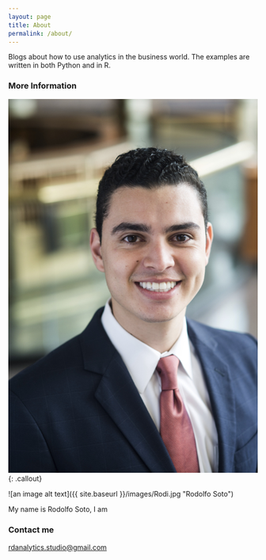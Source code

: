 ```yaml
---
layout: page
title: About
permalink: /about/
---
```


Blogs about how to use analytics in the business world. The examples are written in both Python and in R. 

### More Information

![Flowers](/images/Rodi.jpg){: .callout}

![an image alt text]({{ site.baseurl }}/images/Rodi.jpg "Rodolfo Soto")

My name is Rodolfo Soto, I am 

### Contact me

[rdanalytics.studio@gmail.com](mailto:rdanalytics.studio@gmail.com)
